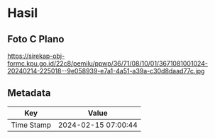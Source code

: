 # Hasil

## Foto C Plano

https://sirekap-obj-formc.kpu.go.id/22c8/pemilu/ppwp/36/71/08/10/01/3671081001024-20240214-225018--9e058939-e7a1-4a51-a39a-c30d8daad77c.jpg


## Metadata

| Key        | Value               |
| ---------- | ------------------- |
| Time Stamp | 2024-02-15 07:00:44 |




